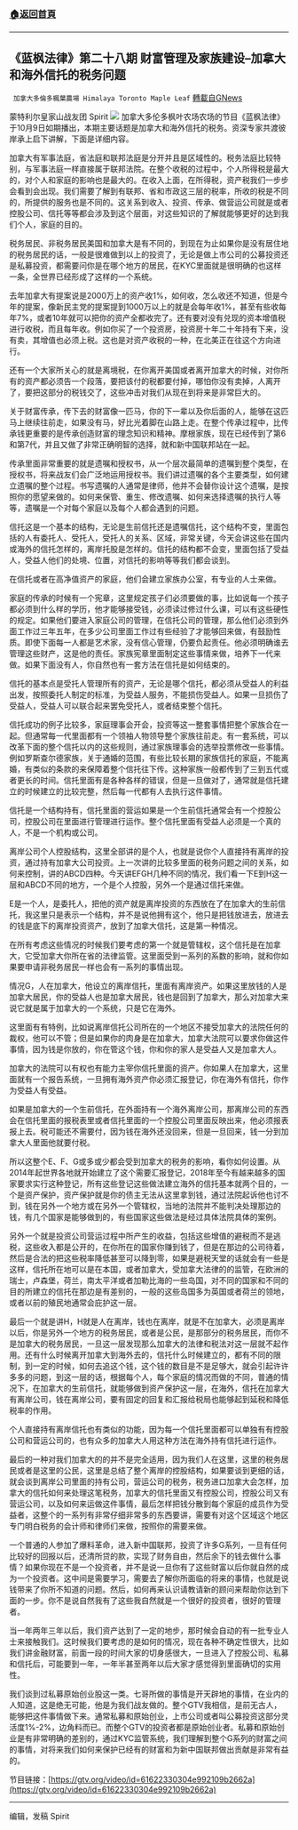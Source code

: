 ###  [:house:返回首頁](https://github.com/ourhimalayas/txt)
---


## 《蓝枫法律》第二十八期 财富管理及家族建设&#8211;加拿大和海外信托的税务问题
` 加拿大多倫多楓葉農場 Himalaya Toronto Maple Leaf` [轉載自GNews](https://gnews.org/zh-hans/1589932/)

蒙特利尔皇家山战友团 Spirit
![](https://assets.gnews.org/wp-content/uploads/2021/10/IMG_3034.png)
加拿大多伦多枫叶农场农场的节目《蓝枫法律》于10月9日如期播出，本期主要话题是加拿大和海外信托的税务。资深专家共渡彼岸承上启下讲解，下面是详细内容。

加拿大有军事法庭，省法庭和联邦法庭是分开并且是区域性的。税务法庭比较特别，与军事法庭一样直接属于联邦法院。在整个收税的过程中，个人所得税是最大的，对个人和家庭的影响也是最大的。在收入上面，在所得税，资产税我们一步步会看到会出现。我们需要了解到有联邦、省和市政这三层的税率，所收的税是不同的，所提供的服务也是不同的。这关系到收入、投资、传承、做营运公司就是或者控股公司、信托等等都会涉及到这个层面，对这些知识的了解就能够更好的达到我们个人，家庭的目的。

税务居民、非税务居民美国和加拿大是有不同的，到现在为止如果你是没有居住地的税务居民的话，一般是很难做到以上的投资了，无论是做上市公司的公募投资还是私募投资，都需要问你是在哪个地方的居民，在KYC里面就是很明确的也这样一条，全世界已经形成了这样的一个系统。

去年加拿大有提案说是2000万上的资产收1%，如何收，怎么收还不知道，但是今年的提案，像新民主党的提案提到1000万以上的就是会每年收1%，甚至有些收每年7%，或者10年就可以把你的资产全都收完了。还有要对没有兑现的资本增值税进行收税，而且每年收。例如你买了一个投资房，投资房十年二十年持有下来，没有卖，其增值也必须上税。这也是对资产收税的一种，在北美正在往这个方向进行。

还有一个大家所关心的就是离境税，在你离开美国或者离开加拿大的时候，对你所有的资产都必须告一个段落，要把该付的税都要付掉，哪怕你没有卖掉，人离开了，要把这部分的税钱交了，这些冲击对我们从现在到将来是非常巨大的。

关于财富传承，传下去的财富像一匹马，你的下一辈以及你后面的人，能够在这匹马上继续往前走，如果没有马，好比光着脚在山路上走。在整个传承过程中，比传承钱更重要的是传承创造财富的理念知识和精神。摩根家族，现在已经传到了第6和第7代，并且又做了非常正确明智的选择，就和新中国联邦站在一起。

传承里面非常重要的就是遗嘱和授权书，从一个层次最简单的遗嘱到整个类型，在授权书，将来战友们会广泛地运用授权书。我们讲过遗嘱的各个主要类型，如何建立遗嘱的整个过程。书写遗嘱的人通常是律师，他并不会替你设计这个遗嘱，是按照你的愿望来做的。如何来保管、重生、修改遗嘱、如何来选择遗嘱的执行人等等，遗嘱是一个对每个家庭以及每个人都会遇到的问题。

信托这是一个基本的结构，无论是生前信托还是遗嘱信托，这个结构不变，里面包括的人有委托人、受托人，受托人的关系、区域，非常关键，今天会讲这些在国内或海外的信托怎样的，离岸托股是怎样的。信托的结构都不会变，里面包括了受益人，受益人他们的处境、位置，对信托的影响等等我们都会谈到。

在信托或者在高净值资产的家庭，他们会建立家族办公室，有专业的人士来做。

家庭的传承的时候有一个宪章，这里规定孩子们必须要做的事，比如说每一个孩子都必须到什么样的学历，他才能够接受钱，必须读过修过什么课，可以有这些硬性的规定。如果他们要进入家庭公司的管理，在信托公司的管理，那么他们必须到外面工作过三年五年，在多少公司里面工作过有些经验了才能够回来做，有鼓励性质。即使下面每一人都是艺术家，没有信心管理，仍要负起责任。他必须明确谁去管理这些财产，这是他的责任。家族宪章里面制定这些事情来做，培养下一代来做。如果下面没有人，你自然也有一套方法在信托是如何结束的。

信托的基本点是受托人管理所有的资产，无论是哪个信托，都必须从受益人的利益出发，按照委托人制定的标准，为受益人服务，不能损伤受益人。如果一旦损伤了受益人，受益人可以联合起来罢免受托人，或者结束整个信托。

信托成功的例子比较多，家庭理事会开会，投资等这一整套事情把整个家族合在一起。但通常每一代里面都有一个领袖人物领导整个家族往前走。有一套系统，可以改革下面的整个信托以内的这些规则，通过家族理事会的选举投票修改一些事情。例如罗斯查尔德家族，关于通婚的范围，有些比较长期的家族信托的家庭，不能离婚，有类似的条款的来保障着整个信托往下传。这种家族一般都传到了三到五代或者更长的时间。信托里面有是各种各样的错误，但是一旦做对了，通常就是信托建立的时候建立的比较完整，然后每一代都有人去执行这件事情。

信托是一个结构持有，信托里面的营运如果是一个生前信托通常会有一个控股公司，控股公司在里面进行管理进行运作。整个信托里面有受益人必须是一个真的人，不是一个机构或公司。

离岸公司个人控股结构，这里全部讲的是个人，也就是说你个人直接持有离岸的投资，通过持有加拿大公司投资。上一次讲的比较多里面的税务问题之间的关系，如何来控制，讲的ABCD四种。今天讲EFGH几种不同的情况，我们看一下E到H这一层和ABCD不同的地方，一个是个人控股，另外一个是通过信托来做。

E是一个人，是委托人，把他的资产就是离岸投资的东西放在了在加拿大的生前信托，我这里只是表示一个结构，并不是说他拥有这个，他只是把钱放进去，放进去的钱是底下的离岸投资资产，放到了加拿大信托，这是第一种情况。

在所有考虑这些情况的时候我们要考虑的第一个就是管辖权，这个信托是在加拿大，它受加拿大你所在省的法律监管。这里面受到一系列的系数的影响，就和你如果要申请非税务居民一样也会有一系列的事情出现。

情况G，人在加拿大，他设立的离岸信托，里面有离岸资产。如果这里放钱的人是加拿大居民，你的受益人也是加拿大居民，钱也是回到了加拿大，那么对加拿大来说它就是属于加拿大的一个系统，只是它在海外。

这里面有有特例，比如说离岸信托公司所在的一个地区不接受加拿大的法院任何的裁权，他可以不管；但是如果你的肉身是在加拿大，加拿大法院可以要求你做这件事情，因为钱是你放的，你在管这个钱，你和你的家人是受益人又是加拿大人。

加拿大的法院可以有权也有能力主宰你信托里面的资产。你如果人在加拿大，这里面就有一个报告系统，一旦拥有海外资产你必须汇报登记，你在海外有信托，你作为受益人有受益。

如果是加拿大的一个生前信托，在外面持有一个海外离岸公司，那离岸公司的东西会在信托里面的报税表里或者信托里面的一个控股公司里面反映出来，他必须报表报上去。税可能还不需要付，因为钱在海外还没回来，但是一旦回来，钱一分到加拿大人里面他就要付税。

所以这整个E、F、G或多或少都会受到加拿大的税务的影响，看你如何设置。从2014年起世界各地就开始建立了这个需要汇报登记，2018年至今有越来越多的国家要求实行这种登记，所有这些登记这些做法建立海外的信托基本就两个目的，一个是资产保护，资产保护就是你的债主无法从这里拿到钱，通过法院起诉他也讨不到，钱在另外一个地方或在另外一个管辖权，当地的法院并不能判决处理那边的钱，有几个国家是能够做到的，有些国家这些做法是经过具体法院具体的案例。

另外一个就是投资公司营运过程中所产生的收益，包括这些增值的避税而不是逃税，这些收入都是公开的，在你所在的国家你赚到钱了，但是在那边的公司待着，然后是合法的把这些税率降低甚至可以降到零，如果是避税天堂的话就会有一些是这样，信托所在地可以是在本国，或者加拿大，受加拿大法律的的监管，在欧洲的瑞士，卢森堡，荷兰，南太平洋或者加勒比海的一些岛国，对不同的国家和不同的目的所建立的信托在那边是有差别的，一般的这些岛国多为英国或者荷兰的领地，或者以前的殖民地通常会庇护这一层。

最后一个就是讲H，H就是人在离岸，钱也在离岸，就是不在加拿大，必须是离岸以后，你是另外一个地方的税务居民，或者是公民，是那部分的税务居民，而你不是加拿大的税务居民，一旦这一层发现那么加拿大的法律和税法对这一层就不起作用。还有什么时候离开加拿大到海外去的，信托什么时候建立的，都有不同的限制，到一定的时候，如何去追这个钱，这个钱的数目是不是足够大，就会引起许许多多的问题，到这一层的话，根据每个人，每个家庭的情况而做的不同，普通的情况下，在加拿大的生前信托，就能够做到资产保护这一层，在海外，信托在加拿大有离岸公司，钱在离岸公司，要有固定的回复和汇报给税局也能够起到延税和降低税率的作用。

个人直接持有离岸信托也有类似的功能，因为每一个信托里面都可以单独有有控股公司和营运公司的，也有众多的加拿大人用这种方法在海外持有信托进行运作。

最后的一种对我们加拿大的的并不是完全适用，因为我们人在这里，这里的税务居民或者是这里的公民，这里是总结了整个离岸的控股结构，如果要谈到更细的话，就会谈到离岸公司里面的持有公司，营运公司的税务，税务进口加拿大会怎样，加拿大的信托如何来处理这笔税务，加拿大的信托里面又有控股公司，控股公司又有营运公司，以及如何来运做这件事情，最后怎样把钱分散到每个家庭的成员作为受益者，这整个的一系列有非常仔细非常多的东西要讲，需要有对这个区域这个地区专门明白税务的会计师和律师们来做，按照你的需要来做。

一个普通的人参加了爆料革命，进入新中国联邦，投资了许多G系列，一旦有任何比较好的回报以后，还清所贷的款，实现了财务自由，然后余下的钱去做什么事情？如果你现在不是一个投资者，并不是说一旦你有了这些财富以后你就自然的成为一个投资者。这中间是需要学习，需要去了解你所面临的将来的事情，也就是说钱带来了你所不知道的问题。然后，如何再来认识请教请新的顾问来帮助你达到下面的一步。你不是说自然我有了这些我自然就是一个很好的投资者，很好的管理者。

当一年两年三年以后，我们资产达到了一定的地步，那时候会自动的有一批专业人士来接触我们。这时候我们要考虑的是如何的情况，现在各种不确定性很大，比如我们讲金融财富，前面一段的时间大家的切身感很大，一旦进入了控股公司、私募和信托后，可能要到一年，一年半甚至两年以后大家才感觉得到里面确切的实用性。

我们谈到过私募原始创业股这一类。七哥所做的事情是开天辟地的事情，在业内的人知道，这是绝无可能，他是为我们战友做的。整个GTV我相信，是前无古人，能够把这件事情做下来。通常私募和原始创业，上市公司或者叫公募投资这部分灵活度1%-2%，边角料而已。而整个GTV的投资者都是原始创业者。私募和原始创业是有非常明确的差别的，通过KYC监管系统，我们理解到整个G系列的财富之间的事情，对将来我们如何来保护已经有的财富和为新中国联邦做出贡献是非常有益的。

节目链接：[https://gtv.org/video/id=61622330304e992109b2662a](https://gtv.org/video/id=61622330304e992109b2662a)

* * *

编辑，发稿 Spirit
